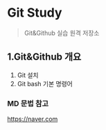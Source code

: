 # Git Study 
> Git&Github 실습 원격 저장소
>

## 1.Git&Github 개요
1) Git 설치
2) Git bash 기본 명령어

### MD 문법 참고
https://naver.com

